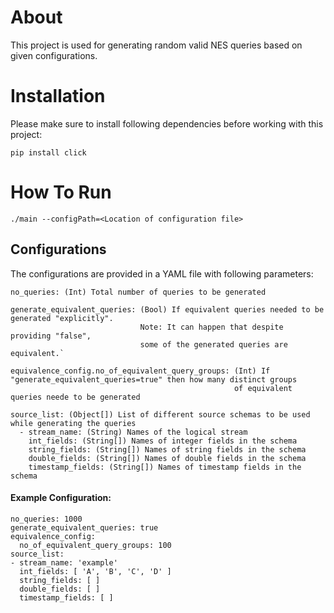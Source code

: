 # About
This project is used for generating random valid NES queries based on given configurations. 

# Installation

Please make sure to install following dependencies before working with this project:

`pip install click`

# How To Run

`./main --configPath=<Location of configuration file>`

## Configurations

The configurations are provided in a YAML file with following parameters:

``` 
no_queries: (Int) Total number of queries to be generated
```

```
generate_equivalent_queries: (Bool) If equivalent queries needed to be generated "explicitly".
                             Note: It can happen that despite providing "false", 
                             some of the generated queries are equivalent.`
```

```
equivalence_config.no_of_equivalent_query_groups: (Int) If "generate_equivalent_queries=true" then how many distinct groups 
                                                  of equivalent queries neede to be generated
```

```
source_list: (Object[]) List of different source schemas to be used while generating the queries
  - stream_name: (String) Names of the logical stream
    int_fields: (String[]) Names of integer fields in the schema
    string_fields: (String[]) Names of string fields in the schema
    double_fields: (String[]) Names of double fields in the schema
    timestamp_fields: (String[]) Names of timestamp fields in the schema
```

#### Example Configuration:

```
no_queries: 1000
generate_equivalent_queries: true
equivalence_config:
  no_of_equivalent_query_groups: 100
source_list:
- stream_name: 'example'
  int_fields: [ 'A', 'B', 'C', 'D' ]
  string_fields: [ ]
  double_fields: [ ]
  timestamp_fields: [ ]
```
